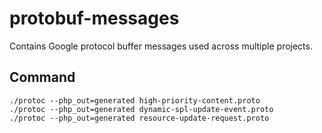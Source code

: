 # protobuf-messages

Contains Google protocol buffer messages used across multiple projects.

## Command

```
./protoc --php_out=generated high-priority-content.proto
./protoc --php_out=generated dynamic-spl-update-event.proto
./protoc --php_out=generated resource-update-request.proto
```